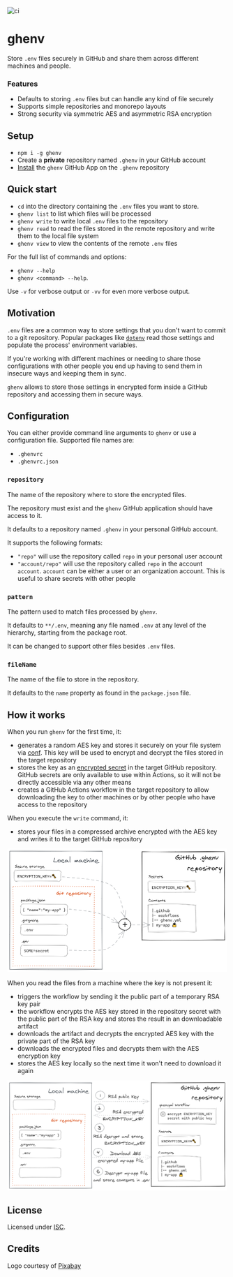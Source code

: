 ![ci](https://github.com/simoneb/ghenv/workflows/ci/badge.svg)

# ghenv

Store `.env` files securely in GitHub and share them across different machines and people.

### Features

- Defaults to storing `.env` files but can handle any kind of file securely
- Supports simple repositories and monorepo layouts
- Strong security via symmetric AES and asymmetric RSA encryption

## Setup

- `npm i -g ghenv`
- Create a **private** repository named `.ghenv` in your GitHub account
- [Install](https://github.com/apps/ghenv) the `ghenv` GitHub App on the `.ghenv` repository

## Quick start

- `cd` into the directory containing the `.env` files you want to store.
- `ghenv list` to list which files will be processed
- `ghenv write` to write local `.env` files to the repository
- `ghenv read` to read the files stored in the remote repository and write them to the local file system
- `ghenv view` to view the contents of the remote `.env` files

For the full list of commands and options:

- `ghenv --help`
- `ghenv <command> --help`.

Use `-v` for verbose output or `-vv` for even more verbose output.

## Motivation

`.env` files are a common way to store settings that you don't want to commit to a git repository. Popular packages like [`dotenv`](https://www.npmjs.com/package/dotenv) read those settings and populate the process' environment variables.

If you're working with different machines or needing to share those configurations with other people you end up having to send them in insecure ways and keeping them in sync.

`ghenv` allows to store those settings in encrypted form inside a GitHub repository and accessing them in secure ways.

## Configuration

You can either provide command line arguments to `ghenv` or use a configuration file. Supported file names are:

- `.ghenvrc`
- `.ghenvrc.json`

### `repository`

The name of the repository where to store the encrypted files.

The repository must exist and the `ghenv` GitHub application should have access to it.

It defaults to a repository named `.ghenv` in your personal GitHub account.

It supports the following formats:

- `"repo"` will use the repository called `repo` in your personal user account
- `"account/repo"` will use the repository called `repo` in the account `account`. `account` can be either a user or an organization account. This is useful to share secrets with other people

### `pattern`

The pattern used to match files processed by `ghenv`.

It defaults to `**/.env`, meaning any file named `.env` at any level of the hierarchy, starting from the package root.

It can be changed to support other files besides `.env` files.

### `fileName`

The name of the file to store in the repository.

It defaults to the `name` property as found in the `package.json` file.

## How it works

When you run `ghenv` for the first time, it:

- generates a random AES key and stores it securely on your file system via [conf](https://www.npmjs.com/package/conf). This key will be used to encrypt and decrypt the files stored in the target repository
- stores the key as an [encrypted secret](https://docs.github.com/en/free-pro-team@latest/actions/reference/encrypted-secrets) in the target GitHub repository. GitHub secrets are only available to use within Actions, so it will not be directly accessible via any other means
- creates a GitHub Actions workflow in the target repository to allow downloading the key to other machines or by other people who have access to the repository

When you execute the `write` command, it:

- stores your files in a compressed archive encrypted with the AES key and writes it to the target GitHub repository

<img src="./docs/ghenv-write.png">

When you read the files from a machine where the key is not present it:

- triggers the workflow by sending it the public part of a temporary RSA key pair
- the workflow encrypts the AES key stored in the repository secret with the public part of the RSA key and stores the result in an downloadable artifact
- downloads the artifact and decrypts the encrypted AES key with the private part of the RSA key
- downloads the encrypted files and decrypts them with the AES encryption key
- stores the AES key locally so the next time it won't need to download it again

<img src="./docs/ghenv-read.png">

## License

Licensed under [ISC](LICENSE).

## Credits

Logo courtesy of [Pixabay](https://pixabay.com/images/id-153150/)

